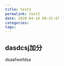```yaml
---
title: test2
permalink: test2
date: 2020-04-10 09:31:47
categories:
tags:
---
```



## dasdcsj加分


dsaafwefdsa


